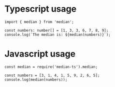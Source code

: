 # Typescript usage
```
import { median } from 'median';

const numbers: number[] = [1, 3, 3, 6, 7, 8, 9];
console.log(`The median is: ${median(numbers)}`);
```


# Javascript usage
```
const median = require('median-ts').median;

const numbers = [3, 1, 4, 1, 5, 9, 2, 6, 5];
console.log(median(numbers));
```

